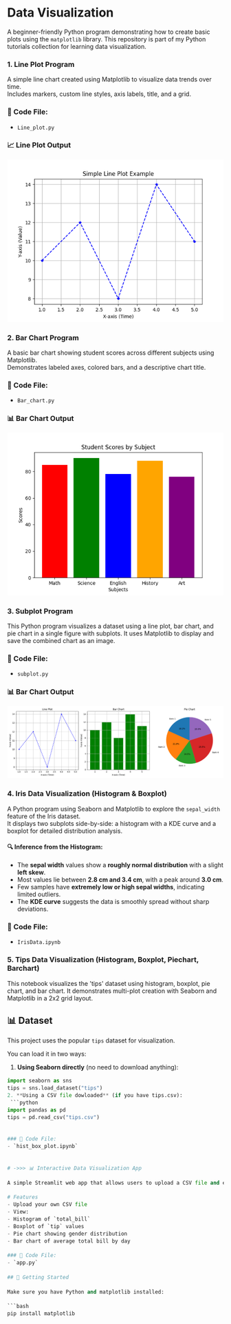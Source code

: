 # Data Visualization

A beginner-friendly Python program demonstrating how to create basic plots using the `matplotlib` library.
This repository is part of my Python tutorials collection for learning data visualization.


### 1. Line Plot Program
A simple line chart created using Matplotlib to visualize data trends over time.  
Includes markers, custom line styles, axis labels, title, and a grid.
### 🔧 Code File:
- `Line_plot.py`
### 📈 Line Plot Output
![Line Plot](Images/line_plot.png)


### 2. Bar Chart Program
A basic bar chart showing student scores across different subjects using Matplotlib.  
Demonstrates labeled axes, colored bars, and a descriptive chart title.
### 🔧 Code File:
- `Bar_chart.py`
### 📊 Bar Chart Output
![Bar Chart](Images/bar_chart.png)


### 3. Subplot Program
This Python program visualizes a dataset using a line plot, bar chart, and pie chart in a single figure with subplots. It uses Matplotlib to display and save the combined chart as an image.
### 🔧 Code File:
- `subplot.py`
### 📊 Bar Chart Output
![Subpot](Images/subplots_combined.png)


### 4. Iris Data Visualization (Histogram & Boxplot)

A Python program using Seaborn and Matplotlib to explore the `sepal_width` feature of the Iris dataset.  
It displays two subplots side-by-side: a histogram with a KDE curve and a boxplot for detailed distribution analysis.

#### 🔍 Inference from the Histogram:
- The **sepal width** values show a **roughly normal distribution** with a slight **left skew**.
- Most values lie between **2.8 cm and 3.4 cm**, with a peak around **3.0 cm**.
- Few samples have **extremely low or high sepal widths**, indicating limited outliers.
- The **KDE curve** suggests the data is smoothly spread without sharp deviations.

### 🔧 Code File:
- `IrisData.ipynb`


### 5. Tips Data Visualization (Histogram, Boxplot, Piechart, Barchart)
This notebook visualizes the 'tips' dataset using histogram, boxplot, pie chart, and bar chart.
It demonstrates multi-plot creation with Seaborn and Matplotlib in a 2x2 grid layout.

## 📊 Dataset

This project uses the popular `tips` dataset for visualization.

You can load it in two ways:

 1. **Using Seaborn directly** (no need to download anything):
   ```python
   import seaborn as sns
   tips = sns.load_dataset("tips")
2. **Using a CSV file dowloaded** (if you have tips.csv):
    ```python
   import pandas as pd
   tips = pd.read_csv("tips.csv")


### 🔧 Code File:
- `hist_box_plot.ipynb`


# ->>> 📊 Interactive Data Visualization App

A simple Streamlit web app that allows users to upload a CSV file and explore key data insights using a histogram, boxplot, pie chart, and bar chart interactively.

# Features
- Upload your own CSV file
- View:
  - Histogram of `total_bill`
  - Boxplot of `tip` values
  - Pie chart showing gender distribution
  - Bar chart of average total bill by day

### 🔧 Code File:
- `app.py`

## 🚀 Getting Started

Make sure you have Python and matplotlib installed:

```bash
pip install matplotlib
